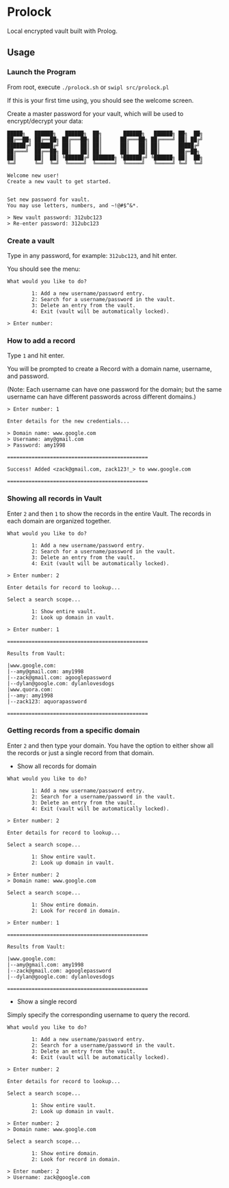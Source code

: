 # Prolock
Local encrypted vault built with Prolog.

## Usage

### Launch the Program

From root, execute `./prolock.sh` or `swipl src/prolock.pl`

If this is your first time using, you should see the welcome screen.

Create a master password for your vault, which will be used to encrypt/decrypt your data:
```
█████╗   ██████╗   ██████╗  ██╗       ██████╗   ██████╗ ██╗  ██╗
██╔══██╗ ██╔══██╗ ██╔═══██╗ ██║      ██╔═══██╗ ██╔════╝ ██║ ██╔╝
██████╔╝ ██████╔╝ ██║   ██║ ██║      ██║   ██║ ██║      █████╔╝ 
██╔═══╝  ██╔══██╗ ██║   ██║ ██║      ██║   ██║ ██║      ██╔═██╗ 
██║      ██║  ██║ ╚██████╔╝ ███████╗ ╚██████╔╝ ╚██████╗ ██║  ██╗
╚═╝      ╚═╝  ╚═╝  ╚═════╝  ╚══════╝  ╚═════╝   ╚═════╝ ╚═╝  ╚═╝

Welcome new user!
Create a new vault to get started.


Set new password for vault.
You may use letters, numbers, and ~!@#$^&*.

> New vault password: 312ubc123
> Re-enter password: 312ubc123
```

### Create a vault

Type in any password, for example: `312ubc123`, and hit enter.

You should see the menu:
```
What would you like to do?

        1: Add a new username/password entry.
        2: Search for a username/password in the vault.
        3: Delete an entry from the vault.
        4: Exit (vault will be automatically locked).

> Enter number: 
```

### How to add a record

Type `1` and hit enter.

You will be prompted to create a Record with a domain name, username, and password. 

(Note: Each username can have one password for the domain; but the same username can have different passwords across different domains.)

```
> Enter number: 1

Enter details for the new credentials...

> Domain name: www.google.com
> Username: amy@gmail.com
> Password: amy1998

==============================================

Success! Added <zack@gmail.com, zack123!_> to www.google.com

==============================================
```

### Showing all records in Vault

Enter `2` and then `1` to show the records in the entire Vault. The records in each domain are organized together.

```
What would you like to do?

        1: Add a new username/password entry.
        2: Search for a username/password in the vault.
        3: Delete an entry from the vault.
        4: Exit (vault will be automatically locked).

> Enter number: 2

Enter details for record to lookup...

Select a search scope...

        1: Show entire vault.
        2: Look up domain in vault.
        
> Enter number: 1 

==============================================

Results from Vault:

|www.google.com: 
|--amy@gmail.com: amy1998
|--zack@gmail.com: agooglepassword
|--dylan@google.com: dylanlovesdogs
|www.quora.com: 
|--amy: amy1998
|--zack123: aquorapassword

==============================================
```

### Getting records from a specific domain

Enter `2` and then type your domain. You have the option to either show all the records or just a single record from that domain.

* Show all records for domain

```
What would you like to do?

        1: Add a new username/password entry.
        2: Search for a username/password in the vault.
        3: Delete an entry from the vault.
        4: Exit (vault will be automatically locked).

> Enter number: 2

Enter details for record to lookup...

Select a search scope...

        1: Show entire vault.
        2: Look up domain in vault.

> Enter number: 2
> Domain name: www.google.com

Select a search scope...

        1: Show entire domain.
        2: Look for record in domain.

> Enter number: 1
 
==============================================

Results from Vault:

|www.google.com: 
|--amy@gmail.com: amy1998
|--zack@gmail.com: agooglepassword
|--dylan@google.com: dylanlovesdogs

==============================================
```

* Show a single record

Simply specify the corresponding username to query the record.

```
What would you like to do?

        1: Add a new username/password entry.
        2: Search for a username/password in the vault.
        3: Delete an entry from the vault.
        4: Exit (vault will be automatically locked).

> Enter number: 2

Enter details for record to lookup...

Select a search scope...

        1: Show entire vault.
        2: Look up domain in vault.

> Enter number: 2 
> Domain name: www.google.com

Select a search scope...

        1: Show entire domain.
        2: Look for record in domain.

> Enter number: 2
> Username: zack@google.com

```


